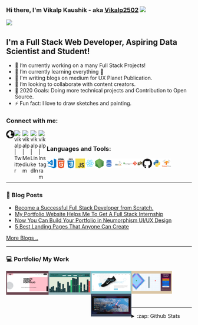 ### Hi there, I'm Vikalp Kaushik - aka [Vikalp2502][website] <img src="https://media.giphy.com/media/hvRJCLFzcasrR4ia7z/giphy.gif" width="25px">

  <img src="https://komarev.com/ghpvc/?username=vikalp2502&color=1DA1F2&style=for-the-badge" width="150px"/>

## I'm a Full Stack Web Developer, Aspiring Data Scientist and Student!
- 🔭 I’m currently working on a many Full Stack Projects!
- 🌱 I’m currently learning everything 🤣
- 📕 I'm writing blogs on medium for UX Planet Publication.
- 👯 I’m looking to collaborate with content creators.
- 🥅 2020 Goals: Doing more technical projects and Contribution to Open Source.
- ⚡ Fun fact: I love to draw sketches and painting.

### Connect with me:

[<img align="left" alt="web portfolio" width="22px" src="https://raw.githubusercontent.com/iconic/open-iconic/master/svg/globe.svg" />][website]
[<img align="left" alt="vikalp | Twitter" width="22px" src="https://cdn.jsdelivr.net/npm/simple-icons@v3/icons/twitter.svg" />][twitter]
[<img align="left" alt="vikalp | Medium" width="22px" src="https://cdn.jsdelivr.net/npm/simple-icons@v3/icons/medium.svg" />][medium]
[<img align="left" alt="vikalp | LinkedIn" width="22px" src="https://cdn.jsdelivr.net/npm/simple-icons@v3/icons/linkedin.svg" />][linkedin]
[<img align="left" alt="vikalp | Instagram" width="22px" src="https://cdn.jsdelivr.net/npm/simple-icons@v3/icons/instagram.svg" />][instagram]


<br />

### Languages and Tools:

<img align="left" alt="Visual Studio Code" width="26px" src="https://raw.githubusercontent.com/github/explore/80688e429a7d4ef2fca1e82350fe8e3517d3494d/topics/visual-studio-code/visual-studio-code.png" />
<img align="left" alt="HTML5" width="26px" src="https://raw.githubusercontent.com/github/explore/80688e429a7d4ef2fca1e82350fe8e3517d3494d/topics/html/html.png" />
<img align="left" alt="CSS3" width="26px" src="https://raw.githubusercontent.com/github/explore/80688e429a7d4ef2fca1e82350fe8e3517d3494d/topics/css/css.png" />
<img align="left" alt="JavaScript" width="26px" src="https://raw.githubusercontent.com/github/explore/80688e429a7d4ef2fca1e82350fe8e3517d3494d/topics/javascript/javascript.png" />
<img align="left" alt="React" width="26px" src="https://raw.githubusercontent.com/github/explore/80688e429a7d4ef2fca1e82350fe8e3517d3494d/topics/react/react.png" />
<img align="left" alt="Node.js" width="26px" src="https://raw.githubusercontent.com/github/explore/80688e429a7d4ef2fca1e82350fe8e3517d3494d/topics/nodejs/nodejs.png" />
<img align="left" alt="SQL" width="26px" src="https://raw.githubusercontent.com/github/explore/80688e429a7d4ef2fca1e82350fe8e3517d3494d/topics/sql/sql.png" />
<img align="left" alt="MySQL" width="26px" src="https://raw.githubusercontent.com/github/explore/80688e429a7d4ef2fca1e82350fe8e3517d3494d/topics/mysql/mysql.png" />
<img align="left" alt="MongoDB" width="26px" src="https://raw.githubusercontent.com/github/explore/80688e429a7d4ef2fca1e82350fe8e3517d3494d/topics/mongodb/mongodb.png" />
<img align="left" alt="Git" width="26px" src="https://raw.githubusercontent.com/github/explore/80688e429a7d4ef2fca1e82350fe8e3517d3494d/topics/git/git.png" />
<img align="left" alt="GitHub" width="26px" src="https://raw.githubusercontent.com/github/explore/78df643247d429f6cc873026c0622819ad797942/topics/github/github.png" />
<img align="left" alt="Python" width="26px" src="https://raw.githubusercontent.com/github/explore/80688e429a7d4ef2fca1e82350fe8e3517d3494d/topics/python/python.png" />
<img align="left" alt="TensorFlow" width="26px" src="https://raw.githubusercontent.com/github/explore/80688e429a7d4ef2fca1e82350fe8e3517d3494d/topics/tensorflow/tensorflow.png" />
<br />
<br />
<br />

---

### 📘 Blog Posts
<!-- BLOG-POST-LIST:START -->
- [Become a Successful Full Stack Developer from Scratch.](https://medium.com/dev-genius/become-a-successful-full-stack-developer-from-scratch-b2085b01b24d)
- [My Portfolio Website Helps Me To Get A Full Stack Internship](https://uxplanet.org/my-portfolio-website-helps-me-to-get-a-full-stack-internship-32c2f70d8a8f)
- [Now You Can Build Your Portfolio in Neumorphism UI/UX Design](https://uxplanet.org/now-you-can-build-your-portfolio-in-neumorphism-ui-ux-design-1ffaf46226f0)
- [5 Best Landing Pages That Anyone Can Create](https://uxplanet.org/5-best-landing-pages-that-anyone-can-create-254ce1f9c91c)
<!-- BLOG-POST-LIST:END -->
[More Blogs ..](https://medium.com/@vikalpkaushik99)

---

### 💻 Portfolio/ My Work
<!-- PORTFOLIO-LIST:START -->
<a href="http://github.com/vikalp2502/Web-Design-Portfolio"><img align="left" width="115px" src="https://github.com/Vikalp2502/Vikalp2502/blob/master/Portfolio-img/p1.png" /></a>
<a href="http://github.com/vikalp2502/AlgoSort-Sorting-Visualiser"><img align="left" width="115px" src="https://github.com/Vikalp2502/Vikalp2502/blob/master/Portfolio-img/p2.png" /></a>
<a href="http://github.com/vikalp2502/Shoes-Nike-Landing-Page"><img align="left" width="110px" src="https://github.com/Vikalp2502/Vikalp2502/blob/master/Portfolio-img/p3.png" /></a>
<a href="http://github.com/vikalp2502/PathFinding-Visualizer"><img align="left" width="110px" src="https://github.com/Vikalp2502/Vikalp2502/blob/master/Portfolio-img/p4.png" /></a>
<a href="http://github.com/vikalp2502/CODM-landing_page"><img align="left" width="110px" margin="5px" src="https://github.com/Vikalp2502/Vikalp2502/blob/master/Portfolio-img/p5.png" /></a>
<!-- PORTFOLIO-LIST:END -->

<br />
<br />
<br />
<br />
<br />

---

<details>
   <summary>:zap: Github Stats</summary>
   <img align="center" src="https://github-readme-stats.vercel.app/api?username=vikalp2502" />
</details>

[website]: https://vikalp25.netlify.app
[twitter]: https://twitter.com/kaushik_vikalp
[instagram]: https://www.instagram.com/vikalp._.kaushik/
[linkedin]: https://www.linkedin.com/in/vikalp-kaushik-99966a1ab/
[medium]: https://www.medium.com/@vikalpkaushik99
